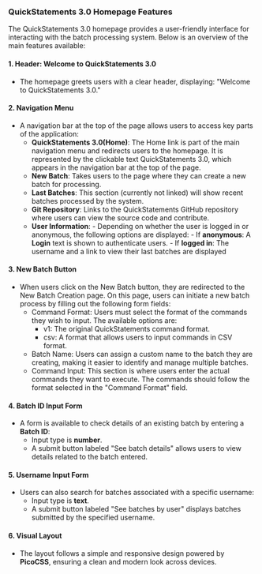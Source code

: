 ### QuickStatements 3.0 Homepage Features

The QuickStatements 3.0 homepage provides a user-friendly interface for interacting with the batch processing system. Below is an overview of the main features available:

#### 1\. **Header: Welcome to QuickStatements 3.0**

-   The homepage greets users with a clear header, displaying: "Welcome to QuickStatements 3.0."

#### 2\. **Navigation Menu**

-   A navigation bar at the top of the page allows users to access key parts of the application:
    -   **QuickStatements 3.0(Home)**: The Home link is part of the main navigation menu and redirects users to the homepage. It is represented by the clickable text QuickStatements 3.0, which appears in the navigation bar at the top of the page. 
    -   **New Batch**: Takes users to the page where they can create a new batch for processing.
    -   **Last Batches**: This section (currently not linked) will show recent batches processed by the system.
    -   **Git Repository**: Links to the QuickStatements GitHub repository where users can view the source code and contribute.
    -   **User Information**: -   Depending on whether the user is logged in or anonymous, the following options are displayed:
                                   -   If **anonymous**: A **Login** text is shown to authenticate users.
                                   -   If **logged in**: The username and a link to view their last batches are displayed

#### 3\. **New Batch Button**

-  When users click on the New Batch button, they are redirected to the New Batch Creation page. On this page, users can initiate a new batch process by filling out the following form fields:
    - Command Format: Users must select the format of the commands they wish to input. The available options are:
      - v1: The original QuickStatements command format.
      - csv: A format that allows users to input commands in CSV format.
    - Batch Name: Users can assign a custom name to the batch they are creating, making it easier to identify and manage multiple batches.
    - Command Input: This section is where users enter the actual commands they want to execute. The commands should follow the format selected in the "Command Format" field.

#### 4\. **Batch ID Input Form**

-   A form is available to check details of an existing batch by entering a **Batch ID**:
    -   Input type is **number**.
    -   A submit button labeled "See batch details" allows users to view details related to the batch entered.

#### 5\. **Username Input Form**

-   Users can also search for batches associated with a specific username:
    -   Input type is **text**.
    -   A submit button labeled "See batches by user" displays batches submitted by the specified username.


#### 6\. **Visual Layout**

-   The layout follows a simple and responsive design powered by **PicoCSS**, ensuring a clean and modern look across devices.